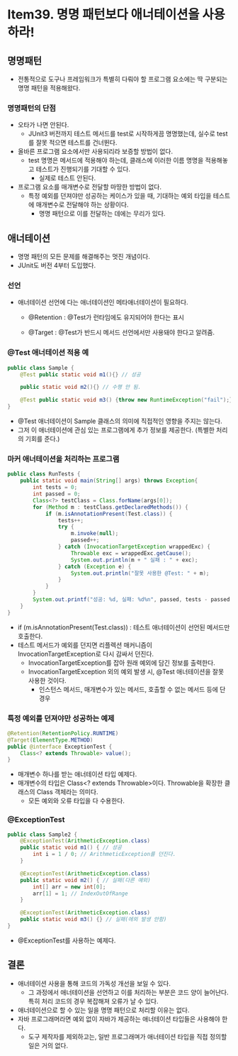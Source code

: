 # Item39. 명명 패턴보다 애너테이션을 사용하라!

## 명명패턴

- 전통적으로 도구나 프레임워크가 특별히 다뤄야 할 프로그램 요소에는 딱 구분되는 명명 패턴을 적용해왔다.

### 명명패턴의 단점

- 오타가 나면 안된다.
  - JUnit3 버전까지 테스트 메서드를 test로 시작하게끔 명명했는데, 실수로 test를 잘못 적으면 테스트를 건너뛴다. 
- 올바른 프로그램 요소에서만 사용되리라 보증할 방법이 없다.
  - test 명명은 메서드에 적용해야 하는데, 클래스에 이러한 이름 명명을 적용해놓고 테스트가 진행되기를 기대할 수 있다.
    - 실제로 테스트 안된다.
- 프로그램 요소를 매개변수로 전달할 마땅한 방법이 없다.
  - 특정 예외를 던져야만 성공하는 케이스가 있을 때, 기대하는 예외 타입을 테스트에 매개변수로 전달해야 하는 상황이다.
    - 명명 패턴으로 이를 전달하는 데에는 무리가 있다.





## 애너테이션

- 명명 패턴의 모든 문제를 해결해주는 멋진 개념이다.
- JUnit도 버전 4부터 도입했다.



### 선언

- 애너테이션 선언에 다는 애너테이션인 메타애너테이션이 필요하다. 

  - @Retention : @Test가 런타임에도 유지되어야 한다는 표시

  - @Target : @Test가 반드시 메서드 선언에서만 사용돼야 한다고 알려줌.



### @Test 애너테이션 적용 예

~~~java
public class Sample {
    @Test public static void m1(){} // 성공

    public static void m2(){} // 수행 안 됨.

    @Test public static void m3() {throw new RuntimeException("fail");} // 실패 - 약속 안 된 예외 던지기
}
~~~

- @Test 애너테이션이 Sample 클래스의 의미에 직접적인 영향을 주지는 않는다.
- 그저 이 애너테이션에 관심 있는 프로그램에게 추가 정보를 제공한다. (특별한 처리의 기회를 준다.)



### 마커 애너테이션을 처리하는 프로그램

~~~java
public class RunTests {
    public static void main(String[] args) throws Exception{
        int tests = 0;
        int passed = 0;
        Class<?> testClass = Class.forName(args[0]);
        for (Method m : testClass.getDeclaredMethods()) {
            if (m.isAnnotationPresent(Test.class)) {
                tests++;
                try {
                    m.invoke(null);
                    passed++;
                } catch (InvocationTargetException wrappedExc) {
                    Throwable exc = wrappedExc.getCause();
                    System.out.println(m + " 실패 : " + exc);
                } catch (Exception e) {
                    System.out.println("잘못 사용한 @Test: " + m);
                }
            }
        }
        System.out.printf("성공: %d, 실패: %d%n", passed, tests - passed);
    }
}
~~~

- if (m.isAnnotationPresent(Test.class)) : 테스트 애너테이션이 선언된 메서드만 호출한다.
- 테스트 메서드가 예외를 던지면 리플렉션 매커니즘이 InvocationTargetException로 다시 감싸서 던진다.
  - InvocationTargetException를 잡아 원래 예외에 담긴 정보를 출력한다.
  - InvocationTargetException 외의 예외 발생 시, @Test 애너테이션을 잘못 사용한 것이다.
    - 인스턴스 메서드, 매개변수가 있는 메서드, 호출할 수 없는 메서드 등에 단 경우



### 특정 예외를 던져야만 성공하는 예제

~~~java
@Retention(RetentionPolicy.RUNTIME)
@Target(ElementType.METHOD)
public @interface ExceptionTest {
    Class<? extends Throwable> value();
}
~~~

- 매개변수 하나를 받는 애너테이션 타입 예제다.
- 매개변수의 타입은 Class<? extends Throwable>이다. Throwable을 확장한 클래스의 Class 객체라는 의미다.
  - 모든 예외와 오류 타입을 다 수용한다.



### @ExceptionTest

~~~java
public class Sample2 {
    @ExceptionTest(ArithmeticException.class)
    public static void m1() { // 성공
        int i = 1 / 0; // ArithmeticException를 던진다.
    }

    @ExceptionTest(ArithmeticException.class)
    public static void m2() { // 실패(다른 예외)
        int[] arr = new int[0];
        arr[1] = 1; // IndexOutOfRange
    }

    @ExceptionTest(ArithmeticException.class)
    public static void m3() {} // 실패(에외 발생 안함)
}
~~~

- @ExceptionTest를 사용하는 예제다.



## 결론

- 애너테이션 사용을 통해 코드의 가독성 개선을 보일 수 있다.
  - 그 과정에서 애너테이션을 선언하고 이를 처리하는 부분은 코드 양이 늘어난다. 특히 처리 코드의 경우 복잡해져 오류가 날 수 있다.
- 애너테이션으로 할 수 있는 일을 명명 패턴으로 처리할 이유는 없다.
- 자바 프로그래머라면 예외 없이 자바가 제공하는 애너테이션 타입들은 사용해야 한다.
  - 도구 제작자를 제외하고는, 일반 프로그래며가 애너테이션 타입을 직접 정의할 일은 거의 없다.


